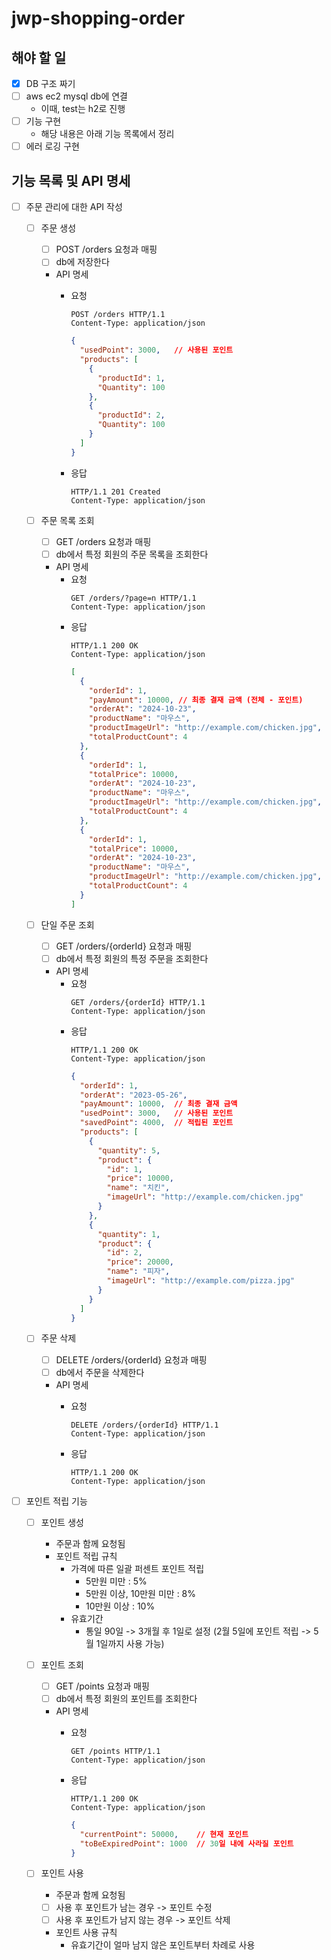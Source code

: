 # jwp-shopping-order

## 해야 할 일
- [x] DB 구조 짜기
- [ ] aws ec2 mysql db에 연결
  - 이때, test는 h2로 진행
- [ ] 기능 구현
  - 해당 내용은 아래 기능 목록에서 정리
- [ ] 에러 로깅 구현

## 기능 목록 및 API 명세
- [ ] 주문 관리에 대한 API 작성
  - [ ] 주문 생성
    - [ ] POST /orders 요청과 매핑
    - [ ] db에 저장한다
    - API 명세
      - 요청
        ```text
        POST /orders HTTP/1.1
        Content-Type: application/json
        ```
          
        ```json
        {
          "usedPoint": 3000,   // 사용된 포인트
          "products": [
            {
              "productId": 1,
              "Quantity": 100
            },
            {
              "productId": 2,
              "Quantity": 100
            }
          ]
        }
        ```
      - 응답
        ```text
        HTTP/1.1 201 Created
        Content-Type: application/json
        ```
        
  - [ ] 주문 목록 조회
    - [ ] GET /orders 요청과 매핑
    - [ ] db에서 특정 회원의 주문 목록을 조회한다
    - API 명세
      - 요청
        ```text
        GET /orders/?page=n HTTP/1.1
        Content-Type: application/json
        ```
      - 응답
        ```text
        HTTP/1.1 200 OK
        Content-Type: application/json
        ```
        ```json
        [
          {
            "orderId": 1,
            "payAmount": 10000, // 최종 결재 금액 (전체 - 포인트)
            "orderAt": "2024-10-23",
            "productName": "마우스",
            "productImageUrl": "http://example.com/chicken.jpg",
            "totalProductCount": 4
          },
          {
            "orderId": 1,
            "totalPrice": 10000,
            "orderAt": "2024-10-23",
            "productName": "마우스",
            "productImageUrl": "http://example.com/chicken.jpg",
            "totalProductCount": 4
          },
          {
            "orderId": 1,
            "totalPrice": 10000,
            "orderAt": "2024-10-23",
            "productName": "마우스",
            "productImageUrl": "http://example.com/chicken.jpg",
            "totalProductCount": 4
          }
        ]
        ```
          

  - [ ] 단일 주문 조회
    - [ ] GET /orders/{orderId} 요청과 매핑
    - [ ] db에서 특정 회원의 특정 주문을 조회한다
    - API 명세
      - 요청
        ```text
        GET /orders/{orderId} HTTP/1.1
        Content-Type: application/json
        ```
      - 응답
        ```text
        HTTP/1.1 200 OK
        Content-Type: application/json
        ```
        ```json
        {
          "orderId": 1,
          "orderAt": "2023-05-26",
          "payAmount": 10000,  // 최종 결재 금액
          "usedPoint": 3000,   // 사용된 포인트
          "savedPoint": 4000,  // 적립된 포인트
          "products": [
            {
              "quantity": 5,
              "product": {
                "id": 1,
                "price": 10000,
                "name": "치킨",
                "imageUrl": "http://example.com/chicken.jpg"
              }
            },
            {
              "quantity": 1,
              "product": {
                "id": 2,
                "price": 20000,
                "name": "피자",
                "imageUrl": "http://example.com/pizza.jpg"
              }
            }
          ]
        }
        ```


  - [ ] 주문 삭제
    - [ ] DELETE /orders/{orderId} 요청과 매핑
    - [ ] db에서 주문을 삭제한다
    - API 명세
      - 요청
        ```text
        DELETE /orders/{orderId} HTTP/1.1
        Content-Type: application/json
        ```

      - 응답
        ```text
        HTTP/1.1 200 OK
        Content-Type: application/json
        ```


- [ ] 포인트 적립 기능
  - [ ] 포인트 생성
    - 주문과 함께 요청됨
    - 포인트 적립 규칙
      - 가격에 따른 일괄 퍼센트 포인트 적립
        - 5만원 미만 : 5%
        - 5만원 이상, 10만원 미만 : 8%
        - 10만원 이상 : 10%
      - 유효기간
        - 통일 90일 -> 3개월 후 1일로 설정 (2월 5일에 포인트 적립 -> 5월 1일까지 사용 가능)

  - [ ] 포인트 조회
    - [ ] GET /points 요청과 매핑
    - [ ] db에서 특정 회원의 포인트를 조회한다
    - API 명세
      - 요청
        ```text
        GET /points HTTP/1.1
        Content-Type: application/json
        ```

      - 응답
        ```text
        HTTP/1.1 200 OK
        Content-Type: application/json
        ```
        ```json
        {
          "currentPoint": 50000,    // 현재 포인트
          "toBeExpiredPoint": 1000  // 30일 내에 사라질 포인트
        }
        ```


  - [ ] 포인트 사용
    - 주문과 함께 요청됨
    - [ ] 사용 후 포인트가 남는 경우 -> 포인트 수정
    - [ ] 사용 후 포인트가 남지 않는 경우 -> 포인트 삭제
    - 포인트 사용 규칙
      - 유효기간이 얼마 남지 않은 포인트부터 차례로 사용
